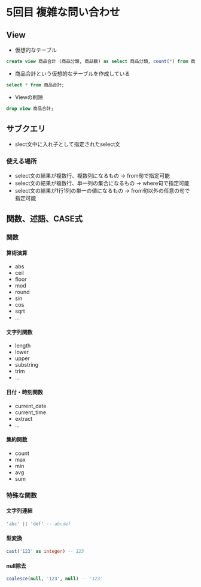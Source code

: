 # 5回目 複雑な問い合わせ

## View

- 仮想的なテーブル

```sql
create view 商品合計 (商品分類, 商品数) as select 商品分類, count(*) from 商品 group by 商品分類;
```

- 商品合計という仮想的なテーブルを作成している

```sql
select * from 商品合計;
```

- Viewの削除

```sql
drop view 商品合計;
```

## サブクエリ

- slect文中に入れ子として指定されたselect文

### 使える場所

- select文の結果が複数行、複数列になるもの → from句で指定可能
- select文の結果が複数行、単一列の集合になるもの → where句で指定可能
- select文の結果が1行1列の単一の値になるもの → from句以外の任意の句で指定可能

## 関数、述語、CASE式

### 関数

#### 算術演算

- abs
- ceil
- floor
- mod
- round
- sin
- cos
- sqrt
- ...

#### 文字列関数

- length
- lower
- upper
- substring
- trim
- ...

#### 日付・時刻関数

- current_date
- current_time
- extract
- ...

#### 集約関数

- count
- max
- min
- avg
- sum

### 特殊な関数

#### 文字列連結

```sql
'abc' || 'def' -- abcdef
```

#### 型変換

```sql
cast('123' as integer) -- 123
```

#### null除去

```sql
coalesce(null, '123', null) -- '123'
```
